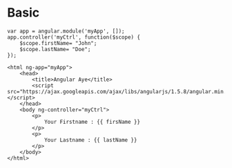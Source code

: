 # Basic

	var app = angular.module('myApp', []);
	app.controller('myCtrl', function($scope) {
	    $scope.firstName= "John";
	    $scope.lastName= "Doe";
	});

	<html ng-app="myApp">
		<head>
			<title>Angular Aye</title>
			<script src="https://ajax.googleapis.com/ajax/libs/angularjs/1.5.8/angular.min.js"></script>
		</head>
		<body ng-controller="myCtrl">
			<p>
				Your Firstname : {{ firsName }}
			</p>
			<p>
				Your Lastname : {{ lastName }}
			</p>
		</body>
	</html>
	